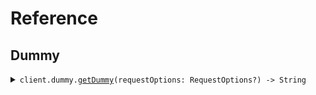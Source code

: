 # Reference
## Dummy
<details><summary><code>client.dummy.<a href="/Sources/Resources/Dummy/DummyClient.swift">getDummy</a>(requestOptions: RequestOptions?) -> String</code></summary>
<dl>
<dd>

#### 🔌 Usage

<dl>
<dd>

<dl>
<dd>

```swift
import Foundation
import SingleUrlEnvironmentDefault

private func main() async throws {
    let client = SingleUrlEnvironmentDefaultClient(token: "<token>")

    try await client.dummy.getDummy()
}

try await main()
```
</dd>
</dl>
</dd>
</dl>

#### ⚙️ Parameters

<dl>
<dd>

<dl>
<dd>

**requestOptions:** `RequestOptions?` — Additional options for configuring the request, such as custom headers or timeout settings.
    
</dd>
</dl>
</dd>
</dl>


</dd>
</dl>
</details>
